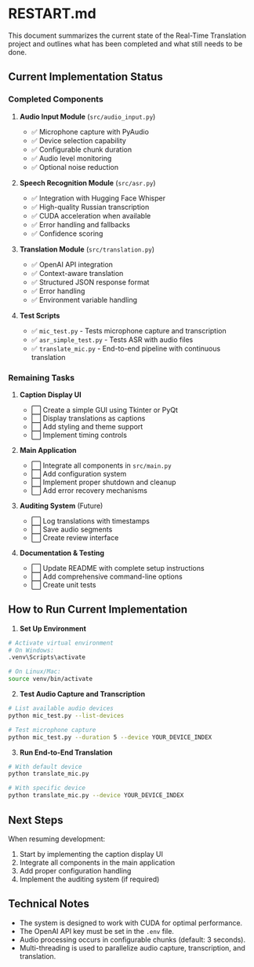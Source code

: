 # RESTART.md

This document summarizes the current state of the Real-Time Translation project and outlines what has been completed and what still needs to be done.

## Current Implementation Status

### Completed Components

1. **Audio Input Module** (`src/audio_input.py`)
   - ✅ Microphone capture with PyAudio 
   - ✅ Device selection capability
   - ✅ Configurable chunk duration
   - ✅ Audio level monitoring
   - ✅ Optional noise reduction

2. **Speech Recognition Module** (`src/asr.py`)
   - ✅ Integration with Hugging Face Whisper
   - ✅ High-quality Russian transcription
   - ✅ CUDA acceleration when available
   - ✅ Error handling and fallbacks
   - ✅ Confidence scoring

3. **Translation Module** (`src/translation.py`)
   - ✅ OpenAI API integration
   - ✅ Context-aware translation
   - ✅ Structured JSON response format
   - ✅ Error handling
   - ✅ Environment variable handling

4. **Test Scripts**
   - ✅ `mic_test.py` - Tests microphone capture and transcription
   - ✅ `asr_simple_test.py` - Tests ASR with audio files
   - ✅ `translate_mic.py` - End-to-end pipeline with continuous translation

### Remaining Tasks

1. **Caption Display UI**
   - ⬜ Create a simple GUI using Tkinter or PyQt
   - ⬜ Display translations as captions
   - ⬜ Add styling and theme support
   - ⬜ Implement timing controls

2. **Main Application**
   - ⬜ Integrate all components in `src/main.py`
   - ⬜ Add configuration system
   - ⬜ Implement proper shutdown and cleanup
   - ⬜ Add error recovery mechanisms

3. **Auditing System** (Future)
   - ⬜ Log translations with timestamps
   - ⬜ Save audio segments
   - ⬜ Create review interface

4. **Documentation & Testing**
   - ⬜ Update README with complete setup instructions
   - ⬜ Add comprehensive command-line options
   - ⬜ Create unit tests

## How to Run Current Implementation

1. **Set Up Environment**
```bash
# Activate virtual environment
# On Windows:
.venv\Scripts\activate

# On Linux/Mac:
source venv/bin/activate
```

2. **Test Audio Capture and Transcription**
```bash
# List available audio devices
python mic_test.py --list-devices

# Test microphone capture
python mic_test.py --duration 5 --device YOUR_DEVICE_INDEX
```

3. **Run End-to-End Translation**
```bash
# With default device
python translate_mic.py

# With specific device
python translate_mic.py --device YOUR_DEVICE_INDEX
```

## Next Steps

When resuming development:

1. Start by implementing the caption display UI
2. Integrate all components in the main application
3. Add proper configuration handling
4. Implement the auditing system (if required)

## Technical Notes

- The system is designed to work with CUDA for optimal performance.
- The OpenAI API key must be set in the `.env` file.
- Audio processing occurs in configurable chunks (default: 3 seconds).
- Multi-threading is used to parallelize audio capture, transcription, and translation.